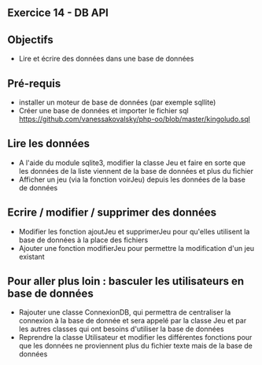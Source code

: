 ## Exercice 14 - DB API

## Objectifs 
* Lire et écrire des données dans une base de données

## Pré-requis 
* installer un moteur de base de données (par exemple sqllite)
* Créer une base de données et importer le fichier sql https://github.com/vanessakovalsky/php-oo/blob/master/kingoludo.sql 

## Lire les données
* A l'aide du module sqlite3, modifier la classe Jeu et faire en sorte que les données de la liste viennent de la base de données et plus du fichier
* Afficher un jeu (via la fonction voirJeu) depuis les données de la base de données

## Ecrire / modifier / supprimer des données

* Modifier les fonction ajoutJeu et supprimerJeu pour qu'elles utilisent la base de données à la place des fichiers
* Ajouter une fonction modifierJeu pour permettre la modification d'un jeu existant

## Pour aller plus loin : basculer les utilisateurs en base de données

* Rajouter une classe ConnexionDB, qui permettra de centraliser la connexion à la base de donnée et sera appelé par la classe Jeu et par les autres classes qui ont besoins d'utiliser la base de données
* Reprendre la classe Utilisateur et modifier les différentes fonctions pour que les données ne proviennent plus du fichier texte mais de la base de données